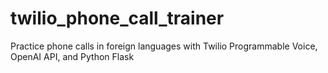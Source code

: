 # twilio_phone_call_trainer
Practice phone calls in foreign languages with Twilio Programmable Voice, OpenAI API, and Python Flask
